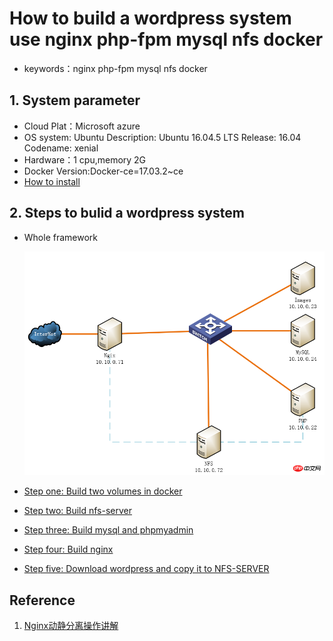 # How to build a wordpress system use nginx php-fpm mysql nfs docker
* keywords：nginx php-fpm mysql nfs docker


## 1. System parameter

* Cloud Plat：Microsoft azure 
* OS system: Ubuntu Description: Ubuntu 16.04.5 LTS Release: 16.04 Codename: xenial
* Hardware：1 cpu,memory 2G
* Docker Version:Docker-ce=17.03.2~ce
* [How to install](/content/how_to_install.md)

## 2. Steps to bulid a wordpress system

* Whole framework

    ![Whole framework](/images/steps_whole_framework.png)
* [Step one: Build two volumes in docker](/content/step1.md)
* [Step two: Build nfs-server](/content/step2.md)
* [Step three: Build mysql and phpmyadmin](/content/step3.md)
* [Step four: Build nginx](/content/step4.md)
* [Step five: Download wordpress and copy it to NFS-SERVER](/content/step5.md)


## Reference
1. [Nginx动静分离操作讲解](http://www.php.cn/php-weizijiaocheng-390516.html)
